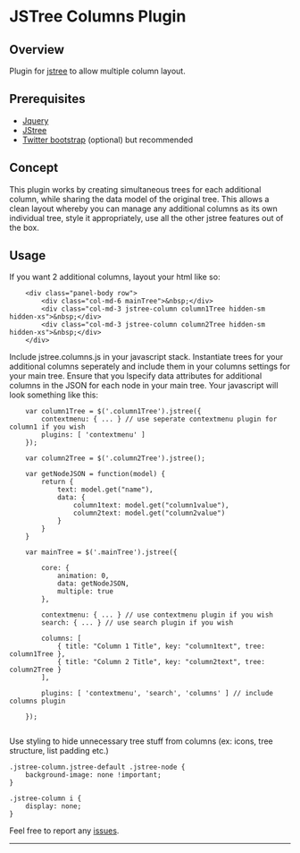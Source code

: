JSTree Columns Plugin
=====================

Overview
--------

Plugin for [jstree](jstree) to allow multiple column layout.

Prerequisites
-------------

* [Jquery](jquery)
* [JStree](jstree)
* [Twitter bootstrap](bootstrap) (optional) but recommended

Concept
-------

This plugin works by creating simultaneous trees for each additional column, while sharing the data model of the original tree. This allows a clean layout whereby you can manage any additional columns as its own individual tree, style it appropriately, use all the other jstree features out of the box.

Usage
-----

If you want 2 additional columns, layout your html like so:

```
    <div class="panel-body row">
        <div class="col-md-6 mainTree">&nbsp;</div>
        <div class="col-md-3 jstree-column column1Tree hidden-sm hidden-xs">&nbsp;</div>
        <div class="col-md-3 jstree-column column2Tree hidden-sm hidden-xs">&nbsp;</div>
    </div>
```

Include jstree.columns.js in your javascript stack. Instantiate trees for your additional columns seperately and include them in your columns settings for your main tree. Ensure that you lspecify data attributes for additional columns in the JSON for each node in your main tree. Your javascript will look something like this:

```
    var column1Tree = $('.column1Tree').jstree({
        contextmenu: { ... } // use seperate contextmenu plugin for column1 if you wish
        plugins: [ 'contextmenu' ]
    });
    
    var column2Tree = $('.column2Tree').jstree();
    
    var getNodeJSON = function(model) {
        return {
            text: model.get("name"),
            data: {
                column1text: model.get("column1value"),
                column2text: model.get("column2value")
            }
        }
    }
    
    var mainTree = $('.mainTree').jstree({
    
        core: {
            animation: 0,
            data: getNodeJSON,
            multiple: true
        },
        
        contextmenu: { ... } // use contextmenu plugin if you wish
        search: { ... } // use search plugin if you wish
        
        columns: [
            { title: "Column 1 Title", key: "column1text", tree: column1Tree },
            { title: "Column 2 Title", key: "column2text", tree: column2Tree }
        ],
        
        plugins: [ 'contextmenu', 'search', 'columns' ] // include columns plugin
        
    });
    
```

Use styling to hide unnecessary tree stuff from columns (ex: icons, tree structure, list padding etc.)

```
.jstree-column.jstree-default .jstree-node {
    background-image: none !important;
}

.jstree-column i {
    display: none;
}
```

Feel free to report any [issues].

***

[jquery]: http://jquery.com
[jstree]: http://jstree.com
[bootstrap]: http://getbootstrap.com
[issues]: https://github.com/ramseydsilva/jstree-columns/issues




